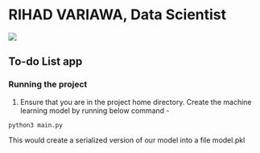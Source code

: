 # RIHAD VARIAWA, Data Scientist

![](https://media.giphy.com/media/YLHwkqayc1j7a/giphy.gif)

## To-do List app

### Running the project
1. Ensure that you are in the project home directory. Create the machine learning model by running below command -
```
python3 main.py
```
This would create a serialized version of our model into a file model.pkl